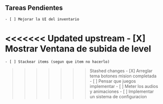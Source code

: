 ## Tareas Pendientes

    - [ ] Mejorar la UI del inventario
<<<<<<< Updated upstream
    - [X] Mostrar Ventana de subida de level
=======
    - [ ] Stackear items (segun que item no hacerlo)
>>>>>>> Stashed changes
    - [X] Arreglar tema botones mision completada
    - [ ] Pensar que juegos implementar
    - [ ] Meter los audios y animaciones
    - [ ] Implementar un sistema de configuracion


